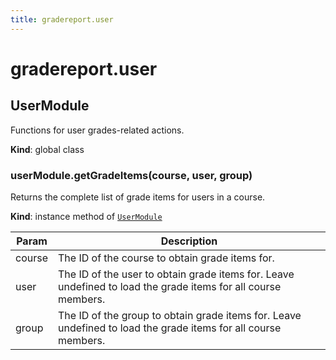 ```yaml
---
title: gradereport.user
---
```


# gradereport.user

<a name="UserModule"></a>

## UserModule
Functions for user grades-related actions.

**Kind**: global class  
<a name="UserModule+getGradeItems"></a>

### userModule.getGradeItems(course, user, group)
Returns the complete list of grade items for users in a course.

**Kind**: instance method of [<code>UserModule</code>](#UserModule)  

| Param | Description |
| --- | --- |
| course | The ID of the course to obtain grade items for. |
| user | The ID of the user to obtain grade items for. Leave undefined to load the grade items for all course members. |
| group | The ID of the group to obtain grade items for. Leave undefined to load the grade items for all course members. |

